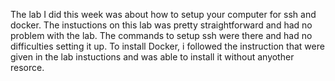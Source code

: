 The lab I did this week was about how to setup your computer for ssh and docker. 
The instuctions on this lab was pretty straightforward and had no problem with the lab.
The commands to setup ssh were there and had no difficulties setting it up.
To install Docker, i followed the instruction that were given in the lab instuctions and was able to install it without anyother resorce.
